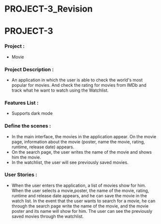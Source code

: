 # PROJECT-3_Revision

# PROJECT-3

### Project : 

- Movie 

### Project Description :

- An application in which the user is able to check the world's most popular for movies. And check the rating for movies from IMDb and track what he want to watch using the Watchlist. 

### Features List :

- Supports dark mode


### Define the scenes :

- In the main interface, the movies in the application appear. On the movie page, information about the movie (poster, name the movie, rating, runtime, release date) appears.
- On the search page, the user writes the name of the movie and shows him the movie.
- In the watchlist, the user will see previously saved movies.



### User Stories :

- When the user enters the application, a list of movies show for him. When the user selects a movie,poster, the name of the movie, rating, runtime and release ​date appears, and he can save the movie in the watch list. In the event that the user wants to search for a movie, he can through the search page write the name of the movie, and the movie poster and its name will show for him. The user can see the previously saved movies through the watchlist.

